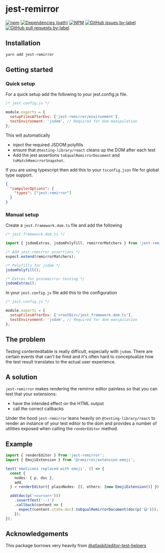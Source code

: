 # jest-remirror

[![npm](https://img.shields.io/npm/dm/jest-remirror.svg?style=for-the-badge&logo=npm)](https://www.npmjs.com/package/jest-remirror) [![Dependencies (path)](https://img.shields.io/david/ifiokjr/remirror.svg?logo=npm&path=@remirror%2Fextension-mention&style=for-the-badge)](https://github.com/ifiokjr/remirror/blob/master/jest-remirror/package.json) [![NPM](https://img.shields.io/npm/l/jest-remirror.svg?style=for-the-badge)](https://github.com/ifiokjr/remirror/blob/master/LICENSE) [![GitHub issues by-label](https://img.shields.io/github/issues/ifiokjr/remirror/package%3A%20jest-remirror.svg?label=Open%20Issues&logo=github&style=for-the-badge)](https://github.com/ifiokjr/remirror/issues?utf8=%E2%9C%93&q=is%3Aissue+is%3Aopen+sort%3Aupdated-desc+label%3Apackage%3A%20jest-remirror) [![GitHub pull requests by-label](https://img.shields.io/github/issues-pr/ifiokjr/remirror/package%3A%20jest-remirror.svg?label=Open%20Pull%20Requests&logo=github&style=for-the-badge)](https://github.com/ifiokjr/remirror/pulls?utf8=%E2%9C%93&q=is%3Apr+is%3Aopen+sort%3Aupdated-desc+label%3Apackage%3A%20jest-remirror)

## Installation

```bash
yarn add jest-remirror
```

## Getting started

### Quick setup

For a quick setup add the following to your jest.config.js file.

```js
/* jest.config.js */

module.exports = {
  setupFilesAfterEnv: ['jest-remirror/environment'],
  testEnvironment: 'jsdom', // Required for dom manipulation
};
```

This will automatically

- inject the required JSDOM polyfills
- ensure that `@testing-library/react` cleans up the DOM after each test
- Add the jest assertions `toEqualRemirrorDocument` and `toMatchRemirrorSnapshot`.

If you are using typescript then add this to your `tsconfig.json` file for global type support.

```json
{
  "compilerOptions": {
    "types": ["jest-remirror"]
  }
}
```

### Manual setup

Create a `jest.framework.dom.ts` file and add the following

```ts
/* jest.framework.dom.ts */

import { jsdomExtras, jsdomPolyfill, remirrorMatchers } from 'jest-remirror';

/* Add jest-remirror assertions */
expect.extend(remirrorMatchers);

/* Polyfills for jsdom */
jsdomPolyfill();

/* Extras for prosemirror testing */
jsdomExtras();
```

In your `jest.config.js` file add this to the configuration

```js
/* jest.config.js */

module.exports = {
  setupFilesAfterEnv: ['<rootDir>/jest.framework.dom.ts'],
  testEnvironment: 'jsdom', // Required for dom manipulation
};
```

## The problem

Testing contenteditable is really difficult, especially with `jsdom`. There are certain events that can't be fired and it's often hard to conceptualize how the test result translates to the actual user experience.

## A solution

`jest-remirror` makes rendering the remirror editor painless so that you can test that your extensions:

- have the intended effect on the HTML output
- call the correct callbacks

Under the hood `jest-remirror` leans heavily on `@testing-library/react` to render an instance of your test editor to the dom and provides a number of utilities exposed when calling the `renderEditor` method.

## Example

```ts
import { renderEditor } from 'jest-remirror';
import { EmojiExtension } from '@remirror/extension-emoji';

test('emoticons replaced with emoji', () => {
  const {
    nodes: { p, doc },
    add,
  } = renderEditor({ plainNodes: [], others: [new EmojiExtension()] });

  add(doc(p('<cursor>')))
    .insertText(':-)')
    .callback(content => {
      expect(content.state.doc).toEqualRemirrorDocument(doc(p('😃')));
    });
});
```

## Acknowledgements

This package borrows very heavily from [@atlaskit/editor-test-helpers](https://www.npmjs.com/package/@atlaskit/editor-test-helpers)
